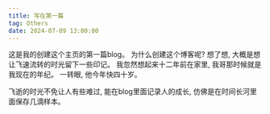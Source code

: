 ```yaml
---
title: 写在第一篇
tag: Others
date: 2024-07-09 13:00:00
---
```

这是我的创建这个主页的第一篇blog。
为什么创建这个博客呢?
想了想, 大概是想让飞速流转的时光留下一些印记。
我忽然想起来十二年前在家里, 我哥那时候就是我现在的年纪。
一转眼, 他今年快四十岁。

飞逝的时光不免让人有些难过, 
能在blog里面记录人的成长, 
仿佛是在时间长河里面保存几滴样本。 

